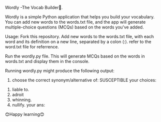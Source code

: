 Wordly -The Vocab Builder📖.

Wordly is a simple Python application that helps you build your vocabulary. You can add new words to the words.txt file, and the app will generate multiple-choice questions (MCQs) based on the words you've added.

Usage:
Fork this repository.
Add new words to the words.txt file, with each word and its definition on a new line, separated by a colon (:).
refer to the word.txt file for referrence.

Run the wordly.py file. This will generate MCQs based on the words in words.txt and display them in the console.

Running wordly.py might produce the following output:

1) choose the correct synonym/alternative of: SUSCEPTIBLE
your choices: 
1. liable to.
2. adroit
3. whinning.
4. nullify.
your ans:

😊Happy learning😊
